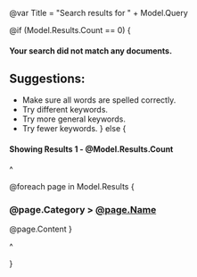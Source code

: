 @var Title = "Search results for " + Model.Query

@if (Model.Results.Count == 0) {

#### Your search did not match any documents.

## Suggestions:

  - Make sure all words are spelled correctly.
  - Try different keywords.
  - Try more general keywords.
  - Try fewer keywords.
} else {

#### Showing Results 1 - @Model.Results.Count

^<div id="searchresults">

@foreach page in Model.Results {
### @page.Category &gt; [@page.Name](@page.AbsoluteUrl)
@page.Content
}

^</div>

}